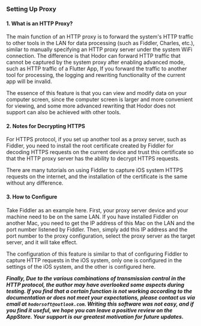 ### Setting Up Proxy 

#### 1. What is an HTTP Proxy?

The main function of an HTTP proxy is to forward the system's HTTP traffic to other tools in the LAN for data processing (such as Fiddler, Charles, etc.), similar to manually specifying an HTTP proxy server under the system WiFi connection. The difference is that Hodor can forward HTTP traffic that cannot be captured by the system proxy after enabling advanced mode, such as HTTP traffic of a Flutter App, If you forward the traffic to another tool for processing, the logging and rewriting functionality of the current app will be invalid.  

The essence of this feature is that you can view and modify data on your computer screen, since the computer screen is larger and more convenient for viewing, and some more advanced rewriting that Hodor does not support can also be achieved with other tools.

#### 2. Notes for Decrypting HTTPS

For HTTPS protocol, if you set up another tool as a proxy server, such as Fiddler, you need to install the root certificate created by Fiddler for decoding HTTPS requests on the current device and trust this certificate so that the HTTP proxy server has the ability to decrypt HTTPS requests.

There are many tutorials on using Fiddler to capture iOS system HTTPS requests on the internet, and the installation of the certificate is the same without any difference.

#### 3. How to Configure

Take Fiddler as an example here. First, your proxy server device and your machine need to be on the same LAN. If you have installed Fiddler on another Mac, you need to get the IP address of this Mac on the LAN and the port number listened by Fiddler. Then, simply add this IP address and the port number to the proxy configuration, select the proxy server as the target server, and it will take effect.

The configuration of this feature is similar to that of configuring Fiddler to capture HTTP requests in the iOS system, only one is configured in the settings of the iOS system, and the other is configured here.

***Finally, Due to the various combinations of transmission control in the HTTP protocol, the author may have overlooked some aspects during testing. If you find that a certain function is not working according to the documentation or does not meet your expectations, please contact us via email at `hodorsoft@outlook.com`. Writing this software was not easy, and if you find it useful, we hope you can leave a positive review on the AppStore. Your support is our greatest motivation for future updates.***
